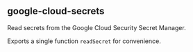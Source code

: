 ## google-cloud-secrets

Read secrets from the Google Cloud Security Secret Manager.

Exports a single function `readSecret` for convenience.
